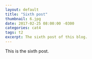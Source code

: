 ```yaml
---
layout: default
title: "Sixth post"
thumbnail: 6.jpg
date: 2017-02-25 08:00:00 -0300
categories: cat4
tags: t2
excerpt: The sixth post of this blog.
---
```

This is the sixth post.
